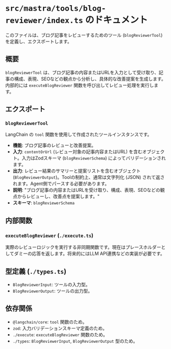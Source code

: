 # `src/mastra/tools/blog-reviewer/index.ts` のドキュメント

このファイルは、ブログ記事をレビューするためのツール (`blogReviewerTool`) を定義し、エクスポートします。

## 概要

`blogReviewerTool` は、ブログ記事の内容またはURLを入力として受け取り、記事の構成、表現、SEOなどの観点から分析し、具体的な改善提案を生成します。内部的には `executeBlogReviewer` 関数を呼び出してレビュー処理を実行します。

## エクスポート

### `blogReviewerTool`

LangChain の `tool` 関数を使用して作成されたツールインスタンスです。

- **機能**: ブログ記事のレビューと改善提案。
- **入力**: `contentOrUrl` (レビュー対象の記事内容またはURL) を含むオブジェクト。入力はZodスキーマ (`blogReviewerSchema`) によってバリデーションされます。
- **出力**: レビュー結果のサマリーと提案リストを含むオブジェクト (`BlogReviewerOutput`)。Toolの制約上、通常は文字列化 (JSON) されて返されます。Agent側でパースする必要があります。
- **説明**: "ブログ記事の内容またはURLを受け取り、構成、表現、SEOなどの観点からレビューし、改善点を提案します。"
- **スキーマ**: `blogReviewerSchema`

## 内部関数

### `executeBlogReviewer` (`./execute.ts`)

実際のレビューロジックを実行する非同期関数です。現在はプレースホルダーとしてダミーの応答を返します。将来的にはLLM API連携などの実装が必要です。

## 型定義 (`./types.ts`)

- `BlogReviewerInput`: ツールの入力型。
- `BlogReviewerOutput`: ツールの出力型。

## 依存関係

- `@langchain/core`: `tool` 関数のため。
- `zod`: 入力バリデーションスキーマ定義のため。
- `./execute`: `executeBlogReviewer` 関数のため。
- `./types`: `BlogReviewerInput`, `BlogReviewerOutput` 型のため。
